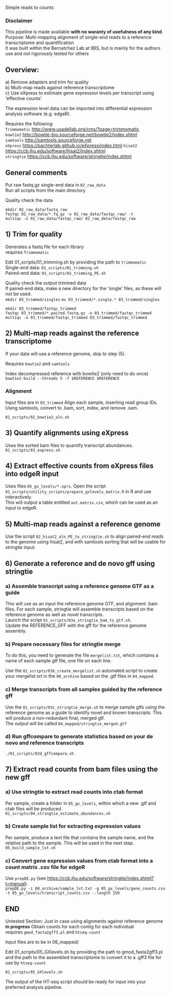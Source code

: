 Simple reads to counts

### Disclaimer
This pipeline is made available **with no waranty of usefulness of any kind**.  
Purpose: Multi-mapping alignment of single-end reads to a reference transcriptome and quantification    
It was built within the Bernatchez Lab at IBIS, but is mainly for the authors use and not rigorously tested for others    

## Overview:
  a) Remove adapters and trim for quality    
  b) Multi-map reads against reference transcriptome    
  c) Use eXpress to estimate gene expression levels per transcript using 'effective counts'  
  
The expression level data can be imported into differential expression analysis software (e.g. edgeR).  

Requires the following:  
`Trimmomatic`   http://www.usadellab.org/cms/?page=trimmomatic  
`bowtie2`       http://bowtie-bio.sourceforge.net/bowtie2/index.shtml        
`samtools`      http://samtools.sourceforge.net    
`eXpress`       https://pachterlab.github.io/eXpress/index.html
`hisat2`        https://ccb.jhu.edu/software/hisat2/index.shtml    
`stringtie`     https://ccb.jhu.edu/software/stringtie/index.shtml    

## General comments
Put raw fastq.gz single-end data in `02_raw_data`  
Run all scripts from the main directory  

Quality check the data
```
mkdir 02_raw_data/fastq_raw
fastqc 02_raw_data/*.fq.gz -o 02_raw_data/fastqc_raw/ -t 
multiqc -o 02_raw_data/fastqc_raw/ 02_raw_data/fastqc_raw
```

## 1) Trim for quality
Generates a fastq file for each library  
requires `Trimmomatic`

Edit 01_scripts/01_trimming.sh by providing the path to `trimmomatic`  
Single-end data: `01_scripts/01_trimming.sh`     
Paired-end data: `01_scripts/01_trimming_PE.sh`   

Quality check the output trimmed data    
If paired-end data, make a new directory for the 'single' files, as these will not be used.     
`mkdir 03_trimmed/singles`
`mv 03_trimmed/*.single.* 03_trimmed/singles`

```
mkdir 03_trimmed/fastqc_trimmed
fastqc 03_trimmed/*.paired.fastq.gz -o 03_trimmed/fastqc_trimmed
multiqc -o 03_trimmed/fastqc_trimmed 03_trimmed/fastqc_trimmed
```

## 2) Multi-map reads against the reference transcriptome     
If your data will use a reference genome, skip to step (5).    

Requires `bowtie2` and `samtools`

Index decompressed reference with bowtie2 (only need to do once)
`bowtie2-build --threads 5 -f $REFERENCE $REFERENCE`    


### Alignment

Input files are in `03_trimmed`
Align each sample, inserting read group IDs.    
Using samtools, convert to .bam, sort, index, and remove .sam.    

```
01_scripts/02_bowtie2_aln.sh
```

## 3) Quantify alignments using eXpress  
Uses the sorted bam files to quantify transcript abundances.  
`01_scripts/03_express.sh`  

## 4) Extract effective counts from eXpress files into edgeR input
Uses files `05_gx_levels/*.xprs`. Open the script `01_scripts/utility_scripts/prepare_gxlevels_matrix.R` in R and use interactively.   
This will output a table entitled `out.matrix.csv`, which can be used as an input to edgeR.    

## 5) Multi-map reads against a reference genome
Use the script `02_hisat2_aln_PE_to_stringtie.sh` to align paired-end reads to the genome using hisat2, and with samtools sorting that will be usable for stringtie input.    

## 6) Generate a reference and de novo gff using stringtie 
### a) Assemble transcript using a reference genome GTF as a guide
This will use as an input the reference genome GTF, and alignment .bam files. For each sample, stringtie will assemble transcripts based on the reference genome as well as novel transcripts.    
Launch the script `01_scripts/03a_stringtie_bam_to_gtf.sh`.    
Update the REFERENCE_GFF with the gff for the reference genome assembly.    

### b) Prepare necessary files for stringtie merge 
To do this, you need to generate the file `mergelist.txt`, which contains a name of each sample gtf file, one file on each line.     

Use the `01_scripts/03b_create_mergelist.sh` automated script to create your mergelist.txt in the `00_archive` based on the .gtf files in `04_mapped`.     

### c) Merge transcripts from all samples guided by the reference gff   
Use the `01_scripts/03c_stringtie_merge.sh` to merge sample gtfs using the reference genome as a guide to identify novel and known transcripts. This will produce a non-redundant final, merged gtf.  
The output will be called `04_mapped/stringtie_merged.gtf`    

### d) Run gffcompare to generate statistics based on your de novo and reference transcripts
`./01_scripts/03d_gffcompare.sh`    

## 7) Extract read counts from bam files using the new gff
### a) Use stringtie to extract read counts into ctab format
Per sample, create a folder in `05_gx_levels`, within which a new .gtf and ctab files will be produced.   
`01_scripts/04_stringtie_estimate_abundances.sh`     

### b) Create sample list for extracting expression values
Per sample, produce a text file that contains the sample name, and the relative path to the sample.  This will be used in the next step.     
`05_build_sample_lst.sh`

### c) Convert gene expression values from ctab format into a count matrix .csv file for edgeR 
Use `prepDE.py` (see https://ccb.jhu.edu/software/stringtie/index.shtml?t=manual).    
`prepDE.py -i 00_archive/sample_lst.txt -g 05_gx_levels/gene_counts.csv -t 05_gx_levels/transcript_counts.csv --length 150`


## END 

Untested Section: 
Just in case using alignments against reference genome
**in progress**
Obtain counts for each contig for each individual  
requires `gmod_fasta2gff3.pl` and `htseq-count`

Input files are to be in 06_mapped/

Edit 01_scripts/05_GXlevels.sh by providing the path to gmod_fasta2gff3.pl and the path to the assembled transcriptome to convert it to a .gff3 file for use by `htseq-count`

`01_scripts/05_GXlevels.sh`

The output of the HT-seq script should be ready for input into your preferred analysis pipeline.
